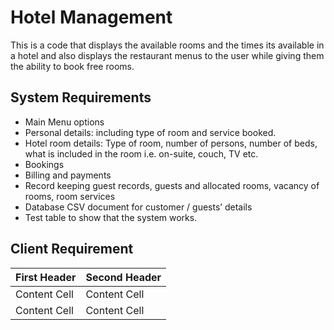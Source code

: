 # Hotel Management
This is a code that displays the available rooms and the times its available in a hotel and also displays the restaurant menus to the user while giving them the ability to book free rooms.

## System Requirements

- Main Menu options 
- Personal details: including type of room and service booked. 
- Hotel room details: Type of room, number of persons, number of beds, what is included in the room i.e. on-suite, couch, TV etc. 
- Bookings 
- Billing and payments 
- Record keeping guest records, guests and allocated rooms, vacancy of rooms, room services 
- Database CSV document for customer / guests’ details 
- Test table to show that the system works. 
## Client Requirement 
 
| First Header  | Second Header |
| ------------- | ------------- |
| Content Cell  | Content Cell  |
| Content Cell  | Content Cell  |
